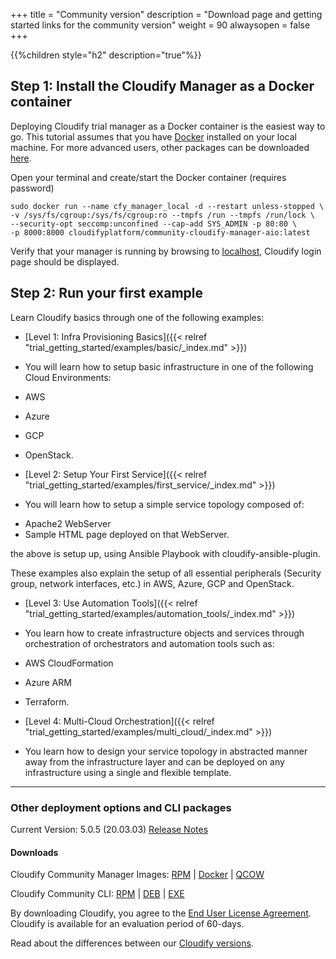 +++
title = "Community version"
description = "Download page and getting started links for the community version"
weight = 90
alwaysopen = false
+++

{{%children style="h2" description="true"%}}

## Step 1: Install the Cloudify Manager as a Docker container

Deploying Cloudify trial manager as a Docker container is the easiest way to go.
This tutorial assumes that you have [Docker](https://docs.docker.com/install) installed on your local machine.
For more advanced users, other packages can be downloaded [here](https://cloudify.co/getting-started-enterprise).

Open your terminal and create/start the Docker container (requires password)
```
sudo docker run --name cfy_manager_local -d --restart unless-stopped \
-v /sys/fs/cgroup:/sys/fs/cgroup:ro --tmpfs /run --tmpfs /run/lock \
--security-opt seccomp:unconfined --cap-add SYS_ADMIN -p 80:80 \
-p 8000:8000 cloudifyplatform/community-cloudify-manager-aio:latest
```

Verify that your manager is running by browsing to [localhost](http://localhost),
Cloudify login page should be displayed.


## Step 2: Run your first example

Learn Cloudify basics through one of the following examples:

* [Level 1: Infra Provisioning Basics]({{< relref "trial_getting_started/examples/basic/_index.md" >}})

- You will learn how to setup basic infrastructure in one of the following Cloud Environments:

 * AWS
 * Azure
 * GCP
 * OpenStack.

* [Level 2: Setup Your First Service]({{< relref "trial_getting_started/examples/first_service/_index.md" >}})

- You will learn how to setup a simple service topology composed of:

 * Apache2 WebServer
 * Sample HTML page deployed on that WebServer.

 the above is setup up, using Ansible Playbook with cloudify-ansible-plugin.

 These examples also explain the setup of all essential peripherals
 (Security group, network interfaces, etc.) in AWS, Azure, GCP and OpenStack.

* [Level 3: Use Automation Tools]({{< relref "trial_getting_started/examples/automation_tools/_index.md" >}})

- You learn how to create infrastructure objects and services through orchestration
  of orchestrators and automation tools such as:

 * AWS CloudFormation
 * Azure ARM
 * Terraform.

* [Level 4: Multi-Cloud Orchestration]({{< relref "trial_getting_started/examples/multi_cloud/_index.md" >}})

- You learn how to design your service topology in abstracted manner away from the infrastructure layer
  and can be deployed on any infrastructure using a single and flexible template.

___

### Other deployment options and CLI packages

Current Version: 5.0.5  (20.03.03)       [Release Notes](https://cloudify.co/cloudify-5-0-5-release-notes/)

#### Downloads

Cloudify Community Manager Images:  [RPM](http://repository.cloudifysource.org/cloudify/20.03.03/release/cloudify-manager-install-20.03.03-community.x86_64.rpm)	|	[Docker](http://repository.cloudifysource.org/cloudify/20.03.03/build/cloudify-docker-manager-20.03.03.tar)	|	[QCOW](http://repository.cloudifysource.org/cloudify/20.03.03/build/cloudify-manager-community-20.03.18.qcow2)

Cloudify Community CLI: [RPM](http://repository.cloudifysource.org/cloudify/20.03.03/release/cloudify-cli-20.03.03~community.el6.x86_64.rpm)	|	[DEB](http://repository.cloudifysource.org/cloudify/20.03.03/release/cloudify-cli_20.03.03~community_amd64.deb)	|	[EXE](http://repository.cloudifysource.org/cloudify/20.03.03/release/cloudify-windows-cli_20.03.03-community.exe)


By downloading Cloudify, you agree to the [End User License Agreement](https://cloudify.co/license).
Cloudify is available for an evaluation period of 60-days.

Read about the differences between our [Cloudify versions](https://cloudify.co/product/community-enterprise-editions).
